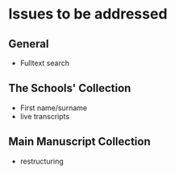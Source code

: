 # Issues to be addressed

## General

- Fulltext search

## The Schools' Collection

- First name/surname
- live transcripts

## Main Manuscript Collection

- restructuring
